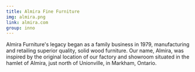 ```yaml
---
title: Almira Fine Furniture
img: almira.png
link: almira.com
group: inno
---
```


Almira Furniture's legacy began as a family business in 1979, manufacturing and retailing superior quality, solid wood furniture. Our name, Almira, was inspired by the original location of our factory and showroom situated in the hamlet of Almira, just north of Unionville, in Markham, Ontario.